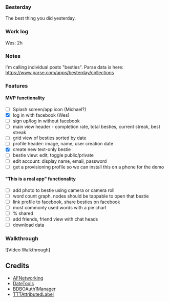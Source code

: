 ### Besterday

The best thing you did yesterday. 

### Work log

Wes: 2h

### Notes

I'm calling individual posts "besties".
Parse data is here: https://www.parse.com/apps/besterday/collections

### Features

#### MVP functionality
- [ ] Splash screen/app icon (Michael?)
- [x] log in with facebook (Wes)
- [ ] sign up/log in without facebook
- [ ] main view header - completion rate, total besties, current streak, best streak
- [ ] grid view of besties sorted by date
- [ ] profile header: image, name, user creation date
- [x] create new text-only bestie
- [ ] bestie view: edit, toggle public/private
- [ ] edit account: display name, email, password
- [ ] get a provisioning profile so we can install this on a phone for the demo

#### "This is a real app" functionality
- [ ] add photo to bestie using camera or camera roll
- [ ] word count graph, nodes should be tappable to open that bestie
- [ ] link profile to facebook, share besties on facebook
- [ ] most commonly used words with a pie chart
- [ ] % shared
- [ ] add friends, friend view with chat heads
- [ ] download data

### Walkthrough
![Video Walkthrough]

Credits
---------
* [AFNetworking](https://github.com/AFNetworking/AFNetworking)
* [DateTools](https://github.com/MatthewYork/DateTools)
* [BDBOAuth1Manager](https://github.com/bdbergeron/BDBOAuth1Manager)
* [TTTAttributedLabel](https://github.com/mattt/TTTAttributedLabel)